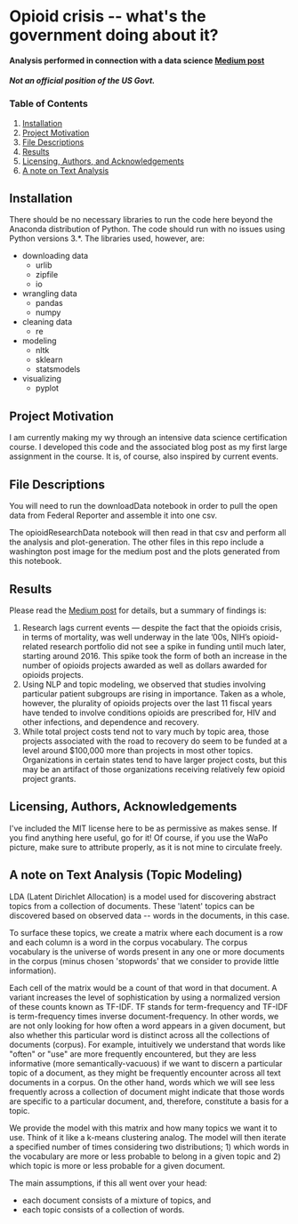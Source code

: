 # Opioid crisis -- what's the government doing about it?
#### Analysis performed in connection with a data science [Medium post](https://medium.com/@bryant.d.renaud/opioid-crisis-whats-the-government-doing-about-it-42f5f50fe6e4)
#### _Not an official position of the US Govt._

### Table of Contents

1. [Installation](#installation)
2. [Project Motivation](#motivation)
3. [File Descriptions](#files)
4. [Results](#results)
5. [Licensing, Authors, and Acknowledgements](#licensing)
6. [A note on Text Analysis](#text)

## Installation <a name="installation"></a>

There should be no necessary libraries to run the code here beyond the Anaconda distribution of Python.  The code should run with no issues using Python versions 3.*. The libraries used, however, are:
* downloading data
    * urlib
    * zipfile
    * io
* wrangling data
    * pandas
    * numpy
* cleaning data
    * re
* modeling
    * nltk
    * sklearn
    * statsmodels
* visualizing
    * pyplot

## Project Motivation<a name="motivation"></a>

I am currently making my wy through an intensive data science certification course. I developed this code and the associated blog post as my first large assignment in the course. It is, of course, also inspired by current events.

## File Descriptions <a name="files"></a>

You will need to run the downloadData notebook in order to pull the open data from Federal Reporter and assemble it into one csv.

The opioidResearchData notebook will then read in that csv and perform all the analysis and plot-generation. The other files in this repo include a washington post image for the medium post and the plots generated from this notebook.

## Results<a name="results"></a>

Please read the [Medium post](https://medium.com/@bryant.d.renaud/opioid-crisis-whats-the-government-doing-about-it-42f5f50fe6e4) for details, but a summary of findings is:
1. Research lags current events — despite the fact that the opioids crisis, in terms of mortality, was well underway in the late ’00s, NIH’s opioid-related research portfolio did not see a spike in funding until much later, starting around 2016. This spike took the form of both an increase in the number of opioids projects awarded as well as dollars awarded for opioids projects.
2. Using NLP and topic modeling, we observed that studies involving particular patient subgroups are rising in importance. Taken as a whole, however, the plurality of opioids projects over the last 11 fiscal years have tended to involve conditions opioids are prescribed for, HIV and other infections, and dependence and recovery.
3. While total project costs tend not to vary much by topic area, those projects associated with the road to recovery do seem to be funded at a level around $100,000 more than projects in most other topics. Organizations in certain states tend to have larger project costs, but this may be an artifact of those organizations receiving relatively few opioid project grants.

## Licensing, Authors, Acknowledgements<a name="licensing"></a>

I've included the MIT license here to be as permissive as makes sense. If you find anything here useful, go for it! Of course, if you use the WaPo picture, make sure to attribute properly, as it is not mine to circulate freely.

## A note on Text Analysis (Topic Modeling)<a name="text"></a>

LDA (Latent Dirichlet Allocation) is a model used for discovering abstract topics from a collection of documents. These 'latent' topics can be discovered based on observed data -- words in the documents, in this case.

To surface these topics, we create a matrix where each document is a row and each column is a word in the corpus vocabulary. The corpus vocabulary is the universe of words present in any one or more documents in the corpus (minus chosen 'stopwords' that we consider to provide little information).

Each cell of the matrix would be a count of that word in that document. A variant increases the level of sophistication by using a normalized version of these counts known as TF-IDF. TF stands for term-frequency and TF-IDF is term-frequency times inverse document-frequency. In other words, we are not only looking for how often a word appears in a given document, but also whether this particular word is distinct across all the collections of documents (corpus). For example, intuitively we understand that words like "often" or "use" are more frequently encountered, but they are less informative (more semantically-vacuous) if we want to discern a particular topic of a document, as they might be frequently encounter across all text documents in a corpus. On the other hand, words which we will see less frequently across a collection of document might indicate that those words are specific to a particular document, and, therefore, constitute a basis for a topic.

We provide the model with this matrix and how many topics we want it to use. Think of it like a k-means clustering analog. The model will then iterate a specified number of times considering two distributions; 1) which words in the vocabulary are more or less probable to belong in a given topic and 2) which topic is more or less probable for a given document.

The main assumptions, if this all went over your head:
* each document consists of a mixture of topics, and
* each topic consists of a collection of words.
